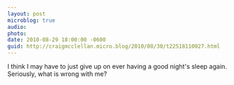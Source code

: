 ```yaml
---
layout: post
microblog: true
audio: 
photo: 
date: 2010-08-29 18:00:00 -0600
guid: http://craigmcclellan.micro.blog/2010/08/30/t22518110027.html
---
```

I think I may have to just give up on ever having a good night's sleep again. Seriously, what is wrong with me?
